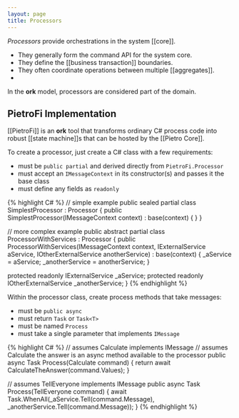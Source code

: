 ```yaml
---
layout: page
title: Processors
---
```

_Processors_ provide orchestrations in the system [[core]].

* They generally form the command API for the system core.
* They define the [[business transaction]] boundaries. 
* They often coordinate operations between multiple [[aggregates]].
* 

In the **ork** model, processors are considered part of the domain.

## PietroFi Implementation

[[PietroFi]] is an **ork** tool that transforms ordinary C# process code into robust [[state machine]]s that can be hosted by the [[Pietro Core]].

To create a processor, just create a C# class with a few requirements:

* must be `public partial` and derived directly from `PietroFi.Processor`
* must accept an `IMessageContext` in its constructor(s) and passes it the base class
* must define any fields as `readonly`

{% highlight C# %}
// simple example
public sealed partial class SimplestProcessor : Processor
{
   public SimplestProcessor(IMessageContext context) : base(context)
   {
   }
}

// more complex example
public abstract partial class ProcessorWithServices : Processor
{
   public ProcessorWithServices(IMessageContext context, IExternalService aService,
      IOtherExternalService anotherService)
      : base(context)
   {
      _aService = aService;
      _anotherService = anotherService;
   }

   protected readonly IExternalService _aService;
   protected readonly IOtherExternalService _anotherService;
}
{% endhighlight %}

Within the processor class, create process methods that take messages:

* must be `public async`
* must return `Task` or `Task<T>`
* must be named `Process`
* must take a single parameter that implements `IMessage`

{% highlight C# %}
// assumes Calculate implements IMessage
// assumes Calculate the answer is an async method available to the processor
public async Task<int> Process(Calculate command)
{
   return await CalculateTheAnswer(command.Values);
}

// assumes TellEveryone implements IMessage
public async Task Process(TellEveryone command)
{
   await Task.WhenAll(_aService.Tell(command.Message), _anotherService.Tell(command.Message));
}
{% endhighlight %}
